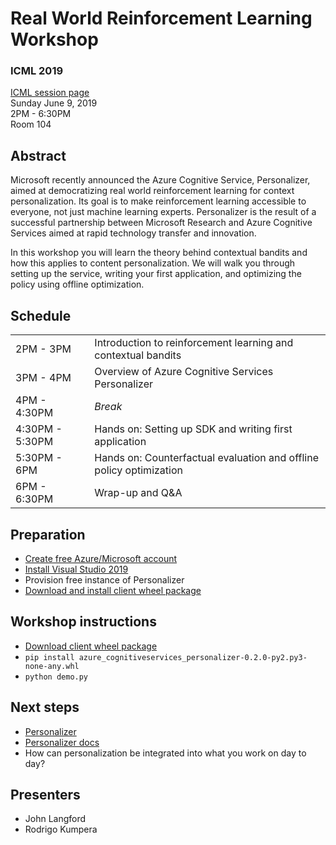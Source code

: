 # Real World Reinforcement Learning Workshop

### ICML 2019
[ICML session page](https://icml.cc/ExpoConferences/2019/schedule?workshop_id=1)  
Sunday June 9, 2019  
2PM - 6:30PM  
Room 104  

## Abstract
Microsoft recently announced the Azure Cognitive Service, Personalizer, aimed at democratizing real world reinforcement learning for context personalization. Its goal is to make reinforcement learning accessible to everyone, not just machine learning experts. Personalizer is the result of a successful partnership between Microsoft Research and Azure Cognitive Services aimed at rapid technology transfer and innovation.

In this workshop you will learn the theory behind contextual bandits and how this applies to content personalization. We will walk you through setting up the service, writing your first application, and optimizing the policy using offline optimization.

## Schedule

<table>
  <tr>
    <td>2PM - 3PM</td>
    <td>Introduction to reinforcement learning and contextual bandits</td>
  </tr>
  <tr>
    <td>3PM - 4PM</td>
    <td>Overview of Azure Cognitive Services Personalizer</td>
  </tr>
  <tr>
    <td>4PM - 4:30PM</td>
    <td><span style="font-style:italic">Break</span></td>
  </tr>
  <tr>
    <td>4:30PM - 5:30PM</td>
    <td>Hands on: Setting up SDK and writing first application</td>
  </tr>
  <tr>
    <td>5:30PM - 6PM</td>
    <td>Hands on: Counterfactual evaluation and offline policy optimization</td>
  </tr>
  <tr>
    <td>6PM - 6:30PM</td>
    <td>Wrap-up and Q&amp;A</td>
  </tr>
</table>

## Preparation
- [Create free Azure/Microsoft account](https://azure.microsoft.com/en-us/free/)
- [Install Visual Studio 2019](https://visualstudio.microsoft.com/downloads/)
- Provision free instance of Personalizer
- [Download and install client wheel package](https://icmldemo.blob.core.windows.net/dependencies/azure_cognitiveservices_personalizer-0.2.0-py2.py3-none-any.whl?sp=r&st=2019-06-07T15:25:36Z&se=2019-06-16T23:25:36Z&spr=https&sv=2018-03-28&sig=ONuq1MVNAj0x5nl89pZjz3H6k3wrky21rii3ZNTtFyY%3D&sr=b)

## Workshop instructions
- [Download client wheel package](https://icmldemo.blob.core.windows.net/dependencies/azure_cognitiveservices_personalizer-0.2.0-py2.py3-none-any.whl?sp=r&st=2019-06-07T15:25:36Z&se=2019-06-16T23:25:36Z&spr=https&sv=2018-03-28&sig=ONuq1MVNAj0x5nl89pZjz3H6k3wrky21rii3ZNTtFyY%3D&sr=b)
- ```pip install azure_cognitiveservices_personalizer-0.2.0-py2.py3-none-any.whl```
- ```python demo.py```

## Next steps
- [Personalizer](https://azure.microsoft.com/en-us/services/cognitive-services/personalizer/)
- [Personalizer docs](https://docs.microsoft.com/en-us/azure/cognitive-services/personalizer/)
- How can personalization be integrated into what you work on day to day?

## Presenters
- John Langford
- Rodrigo Kumpera
